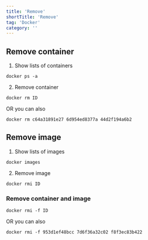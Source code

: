 ```yaml
---
title: 'Remove'
shortTitle: 'Remove'
tag: 'Docker'
category: ''
---
```


## Remove container

1. Show lists of containers

```
docker ps -a
```

2. Remove container

```
docker rm ID
```

OR you can also

```
docker rm c64a31891e27 6d954ed8377a 44d2f194a6b2
```

## Remove image

1. Show lists of images

```
docker images
```

2. Remove image

```
docker rmi ID
```

### Remove container and image

```
docker rmi -f ID
```

OR you can also

```
docker rmi -f 953d1ef48bcc 7d6f36a32c02 f8f3ec83b422
```
